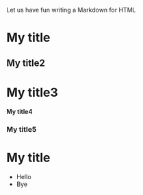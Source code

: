 Let us have fun writing a Markdown for HTML
# My title
## My title2
# My title3
#### My title4
### My title5
# My title
- Hello
- Bye

